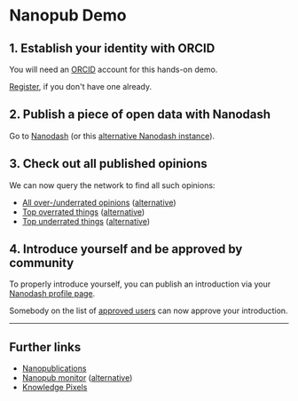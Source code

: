 # Nanopub Demo

## 1. Establish your identity with ORCID

You will need an [ORCID](https://orcid.org/) account for this hands-on demo.

[Register](https://orcid.org/register), if you don't have one already.

## 2. Publish a piece of open data with Nanodash

Go to [Nanodash](https://nanodash.petapico.org/publish?template=http://purl.org/np/RA6p8TsYKPUmy6yoKuxjBKn2vRKczjIWrcS2lyyX61myE&pitemplate1=https://w3id.org/np/RA-Hs6sb_FPN6ujRkEyahCoaC9zoU7u3iS7porwn-iBl8&template-version=latest) (or this [alternative Nanodash instance](https://nanodash.knowledgepixels.com/publish?template=http://purl.org/np/RA6p8TsYKPUmy6yoKuxjBKn2vRKczjIWrcS2lyyX61myE&pitemplate1=https://w3id.org/np/RA-Hs6sb_FPN6ujRkEyahCoaC9zoU7u3iS7porwn-iBl8&template-version=latest)).

## 3. Check out all published opinions

We can now query the network to find all such opinions:

- [All over-/underrated opinions](https://tapas.knowledgepixels.com/tapas.html?api=knowledgepixels/overunderrated-queries&op=/get-entries&autosubmit=on) ([alternative](https://petapico.org/tapas/tapas.html?api=knowledgepixels/overunderrated-queries&op=/get-entries&autosubmit=on))
- [Top overrated things](https://tapas.knowledgepixels.com/tapas.html?api=knowledgepixels/overunderrated-queries&op=/top-overrated&autosubmit=on) ([alternative](https://petapico.org/tapas/tapas.html?api=knowledgepixels/overunderrated-queries&op=/top-overrated&autosubmit=on))
- [Top underrated things](https://tapas.knowledgepixels.com/tapas.html?api=knowledgepixels/overunderrated-queries&op=/top-underrated&autosubmit=on) ([alternative](https://petapico.org/tapas/tapas.html?api=knowledgepixels/overunderrated-queries&op=/top-underrated&autosubmit=on))

## 4. Introduce yourself and be approved by community

To properly introduce yourself, you can publish an introduction via your [Nanodash profile page](https://nanodash.petapico.org/profile).

Somebody on the list of [approved users](https://nanodash.petapico.org/userlist) can now approve your introduction.

---

## Further links

- [Nanopublications](https://nanopub.net)
- [Nanopub monitor](https://monitor.knowledgepixels.com/) ([alternative](https://monitor.np.trustyuri.net/))
- [Knowledge Pixels](https://knowledgepixels.com)
